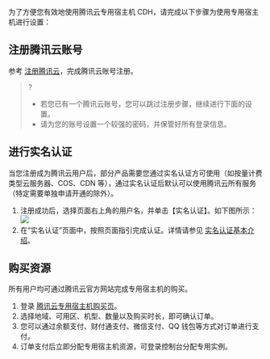 为了方便您有效地使用腾讯云专用宿主机 CDH，请完成以下步骤为使用专用宿主机进行设置：

## 注册腾讯云账号
参考 [注册腾讯云](https://cloud.tencent.com/document/product/378/17985)，完成腾讯云账号注册。
>?
>- 若您已有一个腾讯云账号，您可以跳过注册步骤，继续进行下面的设置。
>- 请为您的账号设置一个较强的密码，并保管好所有登录信息。

## 进行实名认证
当您注册成为腾讯云用户后，部分产品需要您通过实名认证方可使用（如按量计费类型云服务器、COS、CDN 等），通过实名认证后默认可以使用腾讯云所有服务（特定需要单独申请开通的除外）。
1. 注册成功后，选择页面右上角的用户名，并单击【实名认证】。如下图所示：
![](https://main.qcloudimg.com/raw/c042dea12974e4552987c48afc9b581e.png)
2. 在“实名认证”页面中，按照页面指引完成认证。详情请参见 [实名认证基本介绍](https://cloud.tencent.com/document/product/378/3629)。 

## 购买资源

所有用户均可通过腾讯云官方网站完成专用宿主机的购买。

1. 登录 [腾讯云专用宿主机购买页](https://buy.cloud.tencent.com/cdh)。
2. 选择地域、可用区、机型、数量以及购买时长，即可确认订单。
3. 您可以通过余额支付、财付通支付、微信支付、QQ 钱包等方式对订单进行支付。
4. 订单支付后立即分配专用宿主机资源，可登录控制台分配专用实例。
